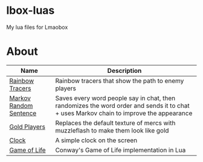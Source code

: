 # lbox-luas
My lua files for Lmaobox

# About
| Name     | Description |
| ---      | ---       |
[Rainbow Tracers](rainbow_tracers.lua) | Rainbow tracers that show the path to enemy players  
[Markov Random Sentence](markov_random_sentence.lua) | Saves every word people say in chat, then randomizes the word order and sends it to chat + uses Markov chain to improve the appearance 
[Gold Players](gold_players.lua) | Replaces the default texture of mercs with muzzleflash to make them look like gold   
[Clock](clock.lua) | A simple clock on the screen  
[Game of Life](game_of_life.lua) | Conway's Game of Life implementation in Lua
